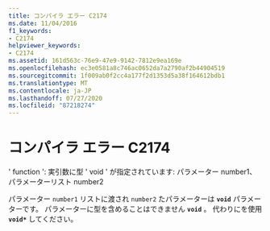 ```yaml
---
title: コンパイラ エラー C2174
ms.date: 11/04/2016
f1_keywords:
- C2174
helpviewer_keywords:
- C2174
ms.assetid: 161d563c-76e9-47e9-9142-7812e9ea169e
ms.openlocfilehash: ec3e0581a8c746ac0652da7a2790af2b44904519
ms.sourcegitcommit: 1f009ab0f2cc4a177f2d1353d5a38f164612bdb1
ms.translationtype: MT
ms.contentlocale: ja-JP
ms.lasthandoff: 07/27/2020
ms.locfileid: "87218274"
---
```

# <a name="compiler-error-c2174"></a>コンパイラ エラー C2174

' function ': 実引数に型 ' void ' が指定されています: パラメーター number1、パラメーターリスト number2

パラメーター `number1` リストに渡され `number2` たパラメーターは **`void`** パラメーターです。 パラメーターに型を含めることはできません **`void`** 。 代わりにを使用 **`void*`** してください。
